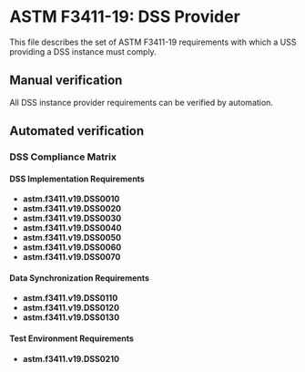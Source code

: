 # ASTM F3411-19: DSS Provider

This file describes the set of ASTM F3411-19 requirements with which a USS providing a DSS instance must comply.

## Manual verification

All DSS instance provider requirements can be verified by automation.

## Automated verification

### DSS Compliance Matrix

#### DSS Implementation Requirements

* **astm.f3411.v19.DSS0010**
* **astm.f3411.v19.DSS0020**
* **astm.f3411.v19.DSS0030**
* **astm.f3411.v19.DSS0040**
* **astm.f3411.v19.DSS0050**
* **astm.f3411.v19.DSS0060**
* **astm.f3411.v19.DSS0070**

#### Data Synchronization Requirements

* **astm.f3411.v19.DSS0110**
* **astm.f3411.v19.DSS0120**
* **astm.f3411.v19.DSS0130**

#### Test Environment Requirements

* **astm.f3411.v19.DSS0210**
